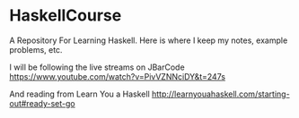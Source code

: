 # HaskellCourse
A Repository For Learning Haskell. Here is where I keep my notes, example problems, etc. 

I will be following the live streams on JBarCode 
https://www.youtube.com/watch?v=PivVZNNciDY&t=247s

And reading from Learn You a Haskell
http://learnyouahaskell.com/starting-out#ready-set-go

